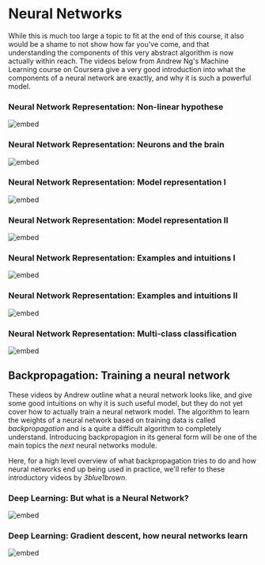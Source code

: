# Neural Networks

While this is much too large a topic to fit at the end of this course, it also
would be a shame to not show how far you've come, and that understanding the
components of this very abstract algorithm is now actually within reach. The
videos below from Andrew Ng's Machine Learning course on Coursera give a very
good introduction into what the components of a neural network are exactly, and
why it is such a powerful model.

### Neural Network Representation: Non-linear hypothese

![embed](https://youtube.com/embed/1ZhtwInuOD0)

### Neural Network Representation: Neurons and the brain

![embed](https://youtube.com/embed/m3U1_Zv4_Ik)

### Neural Network Representation: Model representation I

![embed](https://youtube.com/embed/EVeqrPGfuCY)

### Neural Network Representation: Model representation II

![embed](https://youtube.com/embed/iPNN805konI)

### Neural Network Representation: Examples and intuitions I

![embed](https://youtube.com/embed/0a19YIQgRL4)

### Neural Network Representation: Examples and intuitions II

![embed](https://youtube.com/embed/0i9OhkbfNwE)

### Neural Network Representation: Multi-class classification

![embed](https://youtube.com/embed/gAKQOZ5zIWg)


## Backpropagation: Training a neural network

These videos by Andrew outline what a neural network looks like, and give some
good intuitions on why it is such useful model, but they do not yet cover how
to actually train a neural network model. The algorithm to learn the weights of
a neural network based on training data is called *backpropagation* and is a
quite a difficult algorithm to completely understand. Introducing backpropagion
in its general form will be one of the main topics the *next* neural networks
module.

Here, for a high level overview of what backpropagation tries to do and
how neural networks end up being used in practice, we'll refer to these
introductory videos by *3blue1brown*.

### Deep Learning: But what is a Neural Network?

![embed](https://youtube.com/embed/aircAruvnKk)

### Deep Learning: Gradient descent, how neural networks learn

![embed](https://youtube.com/embed/IHZwWFHWa-w)

